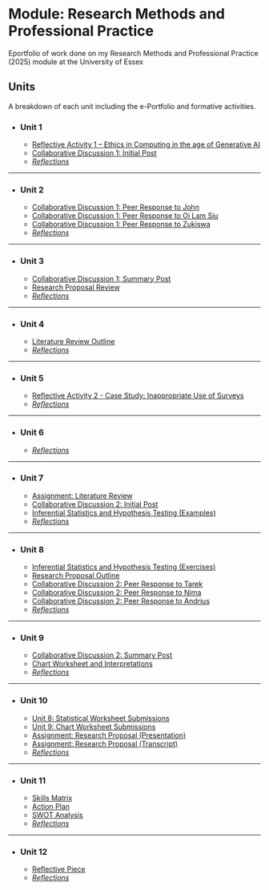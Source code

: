 # Module: Research Methods and Professional Practice
Eportfolio of work done on my Research Methods and Professional Practice (2025) module at the University of Essex

## Units
A breakdown of each unit including the e-Portfolio and formative activities.

- ### Unit 1
	- [Reflective Activity 1 – Ethics in Computing in the age of Generative AI](posts/reflective_activity1)
	- [Collaborative Discussion 1: Initial Post](posts/discussion1_initial_post)
    - [_Reflections_](reflections/unit1)


---
- ### Unit 2
	- [Collaborative Discussion 1: Peer Response to John](posts/discussion1_peer_response_1)
	- [Collaborative Discussion 1: Peer Response to Oi Lam Siu](posts/discussion1_peer_response_2)
	- [Collaborative Discussion 1: Peer Response to Zukiswa](posts/discussion1_peer_response_3)
    - [_Reflections_](reflections/unit2)


---
- ### Unit 3
	- [Collaborative Discussion 1: Summary Post](posts/discussion1_summary_post)
	- [Research Proposal Review](artefacts/unit3/research_proposal_review)
    - [_Reflections_](reflections/unit3)


---
- ### Unit 4 
    - [Literature Review Outline](artefacts/unit4/literature_review_outline)
    - [_Reflections_](reflections/unit4)

---
- ### Unit 5 
    - [Reflective Activity 2 - Case Study: Inappropriate Use of Surveys](posts/reflective_activity2)
    - [_Reflections_](reflections/unit5)


---
- ### Unit 6 
    - [_Reflections_](reflections/unit6)


---
- ### Unit 7
    - [Assignment: Literature Review](https://docs.google.com/document/d/1sn0Pz8d5NxvX7yLJZl0w7n_7OYN5o8VoMp_XfSayFe0/edit?usp=sharing)
	- [Collaborative Discussion 2: Initial Post](posts/discussion2_initial_post)
	- [Inferential Statistics and Hypothesis Testing (Examples)](posts/statistics_worksheets_exa)
    - [_Reflections_](reflections/unit7)


---
- ### Unit 8
	- [Inferential Statistics and Hypothesis Testing (Exercises)](posts/statistics_worksheets_exe)
	- [Research Proposal Outline](artefacts/unit8/research_proposal_outline)
	- [Collaborative Discussion 2: Peer Response to Tarek](posts/discussion2_peer_response_1)
	- [Collaborative Discussion 2: Peer Response to Nima](posts/discussion2_peer_response_2)
	- [Collaborative Discussion 2: Peer Response to Andrius](posts/discussion2_peer_response_3)
    - [_Reflections_](reflections/unit8)



---
- ### Unit 9
	- [Collaborative Discussion 2: Summary Post](posts/discussion2_summary_post.md)
	- [Chart Worksheet and Interpretations](posts/charts_worksheets_exe)
    - [_Reflections_](reflections/unit9)


---
- ### Unit 10
	- [Unit 8: Statistical Worksheet Submissions](posts/charts_worksheets_exe)
	- [Unit 9: Chart Worksheet Submissions](posts/charts_worksheets_exe)
	- [Assignment: Research Proposal (Presentation)](artefacts/unit10/rmpp_research_proposal.pdf)
	- [Assignment: Research Proposal (Transcript)](https://docs.google.com/document/d/1LWy6TaxEgm-Xz2wHhEvEqhhJnoLOL7gH/edit?usp=sharing&ouid=118308030300523696513&rtpof=true&sd=true)
    - [_Reflections_](reflections/unit10)


---
- ### Unit 11
    - [Skills Matrix](artefacts/unit11/skills_matrix)
    - [Action Plan](artefacts/unit11/action_plan)
    - [SWOT Analysis](artefacts/unit11/swot)
    - [_Reflections_](reflections/unit11)

---
- ### Unit 12
    - [Reflective Piece](posts/reflective_piece)
    - [_Reflections_](reflections/unit12)

